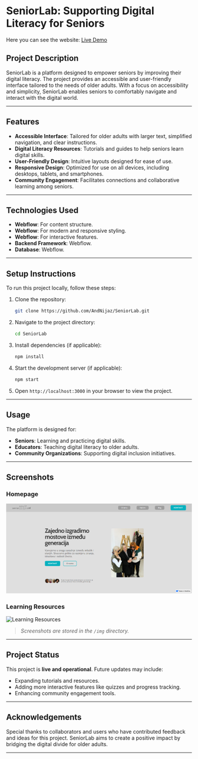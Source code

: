 # SeniorLab: Supporting Digital Literacy for Seniors

Here you can see the website: [Live Demo](https://www.seniorlab.ba/)

## Project Description
SeniorLab is a platform designed to empower seniors by improving their digital literacy. The project provides an accessible and user-friendly interface tailored to the needs of older adults. With a focus on accessibility and simplicity, SeniorLab enables seniors to comfortably navigate and interact with the digital world.

---

## Features
- **Accessible Interface**: Tailored for older adults with larger text, simplified navigation, and clear instructions.
- **Digital Literacy Resources**: Tutorials and guides to help seniors learn digital skills.
- **User-Friendly Design**: Intuitive layouts designed for ease of use.
- **Responsive Design**: Optimized for use on all devices, including desktops, tablets, and smartphones.
- **Community Engagement**: Facilitates connections and collaborative learning among seniors.

---

## Technologies Used
- **Webflow**: For content structure.
- **Webflow**: For modern and responsive styling.
- **Webflow**: For interactive features.
- **Backend Framework**: Webflow.
- **Database**: Webflow.

---

## Setup Instructions
To run this project locally, follow these steps:

1. Clone the repository:
   ```bash
   git clone https://github.com/AndNijaz/SeniorLab.git
   ```

2. Navigate to the project directory:
   ```bash
   cd SeniorLab
   ```

3. Install dependencies (if applicable):
   ```bash
   npm install
   ```

4. Start the development server (if applicable):
   ```bash
   npm start
   ```

5. Open `http://localhost:3000` in your browser to view the project.

---

## Usage
The platform is designed for:
- **Seniors**: Learning and practicing digital skills.
- **Educators**: Teaching digital literacy to older adults.
- **Community Organizations**: Supporting digital inclusion initiatives.

---

## Screenshots

### Homepage
![Homepage](img/homepage.png)

### Learning Resources
![Learning Resources](img/learning-resources.png)

> *Screenshots are stored in the `/img` directory.*

---

## Project Status
This project is **live and operational**. Future updates may include:
- Expanding tutorials and resources.
- Adding more interactive features like quizzes and progress tracking.
- Enhancing community engagement tools.

---

## Acknowledgements
Special thanks to collaborators and users who have contributed feedback and ideas for this project. SeniorLab aims to create a positive impact by bridging the digital divide for older adults.

---


